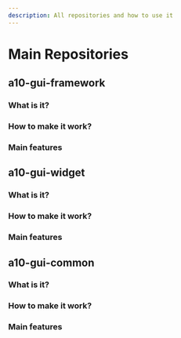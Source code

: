 ```yaml
---
description: All repositories and how to use it
---
```


# Main Repositories

## a10-gui-framework

### What is it?

### How to make it work?

### Main features



## a10-gui-widget

### What is it?

### How to make it work?

### Main features

## a10-gui-common

### What is it?

### How to make it work?

### Main features

